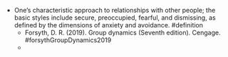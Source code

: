 - One’s characteristic approach to relationships with other people; the basic styles include secure, preoccupied, fearful, and dismissing, as defined by the dimensions of anxiety and avoidance. #definition
	- Forsyth, D. R. (2019). Group dynamics (Seventh edition). Cengage. #forsythGroupDynamics2019
	-